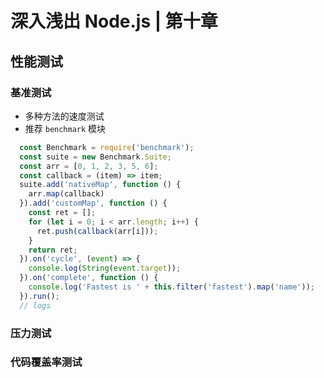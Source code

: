# 深入浅出 Node.js | 第十章

## 性能测试

### 基准测试

* 多种方法的速度测试
* 推荐 `benchmark` 模块
```js
  const Benchmark = require('benchmark');
  const suite = new Benchmark.Suite;
  const arr = [0, 1, 2, 3, 5, 6];
  const callback = (item) => item;
  suite.add('nativeMap', function () {
    arr.map(callback)
  }).add('customMap', function () {
    const ret = [];
    for (let i = 0; i < arr.length; i++) {
      ret.push(callback(arr[i]));
    }
    return ret;
  }).on('cycle', (event) => {
    console.log(String(event.target));
  }).on('complete', function () {
    console.log('Fastest is ' + this.filter('fastest').map('name'));
  }).run();
  // logs
```

### 压力测试

### 代码覆盖率测试
